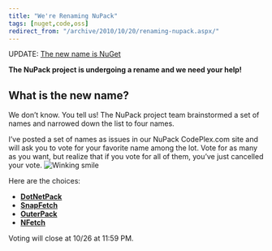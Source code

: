 ```yaml
---
title: "We're Renaming NuPack"
tags: [nuget,code,oss]
redirect_from: "/archive/2010/10/20/renaming-nupack.aspx/"
---
```


UPDATE: [The new name is
NuGet](https://haacked.com/archive/2010/10/29/nupack-is-now-nuget.aspx "NuPack renamed")

**The NuPack project is undergoing a rename and we need your help!**

What is the new name?
---------------------

We don’t know. You tell us! The NuPack project team brainstormed a set
of names and narrowed down the list to four names.

I’ve posted a set of names as issues in our NuPack CodePlex.com site and
will ask you to vote for your favorite name among the lot. Vote for as
many as you want, but realize that if you vote for all of them, you’ve
just cancelled your vote. ![Winking
smile](https://haacked.com/images/haacked_com/WindowsLiveWriter/Were-Renaming-NuPack_F06B/wlEmoticon-winkingsmile_2.png)

Here are the choices:

-   **[DotNetPack](http://nupack.codeplex.com/workitem/270 "Vote on DotNetPack")**
-   **[SnapFetch](http://nupack.codeplex.com/workitem/271 "Vote on SnapFetch")**
-   **[OuterPack](http://nupack.codeplex.com/workitem/272 "Vote on OuterPack")**
-   **[NFetch](http://nupack.codeplex.com/workitem/273 "Vote on NFetch")**

Voting will close at 10/26 at 11:59 PM.

